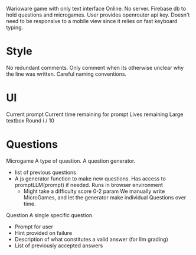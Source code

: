 Warioware game with only text interface
Online. No server. Firebase db to hold questions and microgames.
User provides openrouter api key.
Doesn't need to be responsive to a mobile view since it relies on fast keyboard typing.

# Style
No redundant comments. Only comment when its otherwise unclear why the line was written.
Careful naming conventions.

# UI

Current prompt
Current time remaining for prompt
Lives remaining
Large textbox
Round i / 10

# Questions

Microgame
A type of question. A question generator.
- list of previous questions
- A js generator function to make new questions. Has access to promptLLM(prompt) if needed. Runs in browser environment
  - Might take a difficulty score 0-2 param
We manually write MicroGames, and let the generator make individual Questions over time.

Question
A single specific question.
- Prompt for user
- Hint provided on failure
- Description of what constitutes a valid answer (for llm grading)
- List of previously accepted answers
